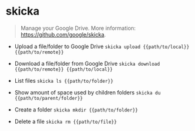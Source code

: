 # skicka
> Manage your Google Drive.
> More information: <https://github.com/google/skicka>.

- Upload a file/folder to Google Drive
`skicka upload {{path/to/local}} {{path/to/remote}}`

- Download a file/folder from Google Drive
`skicka download {{path/to/remote}} {{path/to/local}}`

- List files
`skicka ls {{path/to/folder}}`

- Show amount of space used by children folders
`skicka du {{path/to/parent/folder}}`

- Create a folder
`skicka mkdir {{path/to/folder}}`

- Delete a file
`skicka rm {{path/to/file}}`
